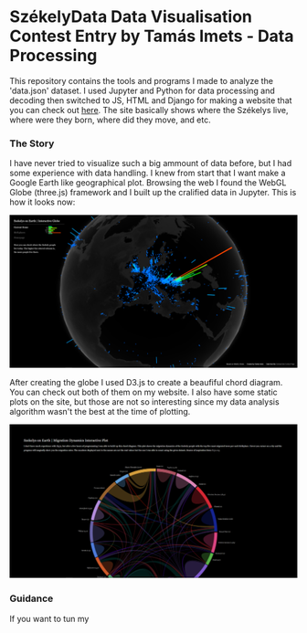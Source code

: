 # SzékelyData Data Visualisation Contest Entry by Tamás Imets - Data Processing

This repository contains the tools and programs I made to analyze the 'data.json' dataset. I used Jupyter and Python for data processing and decoding then switched to JS, HTML and Django for making a website that you can check out [here](http://imetomi.pythonanywhere.com). The site basically shows where the Székelys live, where were they born, where did they move, and etc. 

### The Story
I have never tried to visualize such a big ammount of data before, but I had some experience with data handling. I knew from start that I want make a Google Earth like geographical plot. Browsing the web I found the WebGL Globe (three.js) framework and I built up the cralified data in Jupyter. This is how it looks now: 

<img src="https://github.com/Imetomi/szekelydata-data-analysis/blob/master/earth.PNG">

After creating the globe I used D3.js to create a beaufiful chord diagram. You can check out both of them on my website. I also have some static plots on the site, but those are not so interesting since my data analysis algorithm wasn't the best at the time of plotting.  

<img src="https://github.com/Imetomi/szekelydata-data-analysis/blob/master/chord.PNG">

### Guidance

If you want to tun my 
